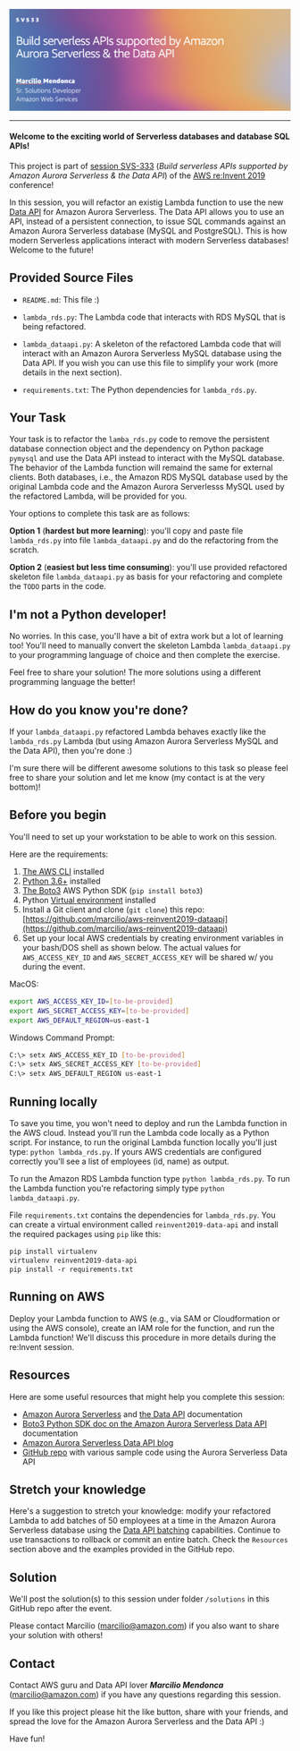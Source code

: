 ![Alt Image Text](reinvent-2019-builder-session.png "re:Invent 2019")

---

#### Welcome to the exciting world of Serverless databases and database SQL APIs!

This project is part of [session SVS-333](https://www.portal.reinvent.awsevents.com/connect/sessionDetail.ww?SESSION_ID=98051&tclass=popup&csrftkn=EP5T-MDKK-9YSA-VZ2O-Y181-V0LU-K0RP-JEL6) (_Build serverless APIs supported by Amazon Aurora Serverless & the Data API_) of the [AWS re:Invent 2019](https://reinvent.awsevents.com/schedule/) conference!

In this session, you will refactor an existig Lambda function to use the new [Data API](https://docs.aws.amazon.com/AmazonRDS/latest/AuroraUserGuide/data-api.html) for Amazon Aurora Serverless. The Data API allows you to use an API, instead of a persistent connection, to issue SQL commands against an Amazon Aurora Serverless database (MySQL and PostgreSQL). This is how modern Serverless applications interact with modern Serverless databases! Welcome to the future!

## Provided Source Files

* `README.md`: This file :)

* `lambda_rds.py`: The Lambda code that interacts with RDS MySQL that is being refactored.

* `lambda_dataapi.py`: A skeleton of the refactored Lambda code that will interact with an Amazon Aurora Serverless MySQL database using the Data API. If you wish you can use this file to simplify your work (more details in the next section).

* `requirements.txt`: The Python dependencies for `lambda_rds.py`.

## Your Task

Your task is to refactor the `lamba_rds.py` code to remove the persistent database connection object and the dependency on Python package `pymysql` and use the Data API instead to interact with the MySQL database. The behavior of the Lambda function will remaind the same for external clients. Both databases, i.e., the Amazon RDS MySQL database used by the original Lambda code and the Amazon Aurora Serverlesss MySQL used by the refactored Lambda, will be provided for you.

Your options to complete this task are as follows:

**Option 1** (__hardest but more learning__): you'll copy and paste file `lambda_rds.py` into file `lambda_dataapi.py` and do the refactoring from the scratch.

**Option 2** (__easiest but less time consuming__): you'll use provided refactored skeleton file `lambda_dataapi.py` as basis for your refactoring and complete the `TODO` parts in the code.

## I'm not a Python developer!

No worries. In this case, you'll have a bit of extra work but a lot of learning too! You'll need to manually convert the skeleton Lambda `lambda_dataapi.py` to your programming language of choice and then complete the exercise.

Feel free to share your solution! The more solutions using a different programming language the better!

## How do you know you're done?

If your `lambda_dataapi.py` refactored Lambda behaves exactly like the `lambda_rds.py` Lambda (but using Amazon Aurora Serverless MySQL and the Data API), then you're done :)

I'm sure there will be different awesome solutions to this task so please feel free to share your solution and let me know (my contact is at the very bottom)!

## Before you begin

You'll need to set up your workstation to be able to work on this session.

Here are the requirements:

1. [The AWS CLI](https://aws.amazon.com/cli/) installed
2. [Python 3.6+](https://www.python.org/downloads/) installed
3. [The Boto3](https://aws.amazon.com/sdk-for-python/) AWS Python SDK (`pip install boto3`)
4. Python [Virtual environment](https://virtualenv.pypa.io/en/stable/installation/) installed
5. Install a Git client and clone (`git clone`) this repo: [https://github.com/marcilio/aws-reinvent2019-dataapi](https://github.com/marcilio/aws-reinvent2019-dataapi)
6. Set up your local AWS credentials by creating environment variables in your bash/DOS shell as shown below. The actual values for `AWS_ACCESS_KEY_ID` and `AWS_SECRET_ACCESS_KEY` will be shared w/ you during the event.

MacOS:

```bash
export AWS_ACCESS_KEY_ID=[to-be-provided]
export AWS_SECRET_ACCESS_KEY=[to-be-provided]
export AWS_DEFAULT_REGION=us-east-1
```

Windows Command Prompt:

```bash
C:\> setx AWS_ACCESS_KEY_ID [to-be-provided]
C:\> setx AWS_SECRET_ACCESS_KEY [to-be-provided]
C:\> setx AWS_DEFAULT_REGION us-east-1
```

## Running locally

To save you time, you won't need to deploy and run the Lambda function in the AWS cloud. Instead you'll run the Lambda code locally as a Python script. For instance, to run the original
Lambda function locally you'll just type: `python lambda_rds.py`. If yours AWS credentials are configured correctly you'll see a list of employees (id, name) as output.

To run the Amazon RDS Lambda function type `python lambda_rds.py`.
To run the Lambda function you're refactoring simply type `python lambda_dataapi.py`.

File `requirements.txt` contains the dependencies for `lambda_rds.py`. You can create a virtual environment called `reinvent2019-data-api` and install the required packages using `pip` like this:

```
pip install virtualenv
virtualenv reinvent2019-data-api
pip install -r requirements.txt
```

## Running on AWS

Deploy your Lambda function to AWS (e.g., via SAM or Cloudformation or using the AWS console), create an IAM role for the function, and run the Lambda function! We'll discuss this procedure in more details during the re:Invent session.

## Resources

Here are some useful resources that might help you complete this session:

* [Amazon Aurora Serverless](https://docs.aws.amazon.com/AmazonRDS/latest/AuroraUserGuide/aurora-serverless.how-it-works.html) and [the Data API](https://docs.aws.amazon.com/AmazonRDS/latest/AuroraUserGuide/data-api.html) documentation
* [Boto3 Python SDK doc on the Amazon Aurora Serverless Data API](https://boto3.amazonaws.com/v1/documentation/api/latest/reference/services/rds-data.html) documentation
* [Amazon Aurora Serverless Data API blog](https://aws.amazon.com/blogs/database/using-the-data-api-to-interact-with-an-amazon-aurora-serverless-mysql-database/)
* [GitHub repo](https://github.com/aws-samples/aws-aurora-serverless-data-api-sam/blob/master/examples/dataapi_examples.py) with various sample code using the Aurora Serverless Data API

## Stretch your knowledge

Here's a suggestion to stretch your knowledge: modify your refactored Lambda to add batches of 50 employees at a time in the Amazon Aurora Serverless database using the [Data API batching](https://boto3.amazonaws.com/v1/documentation/api/latest/reference/services/rds-data.html#RDSDataService.Client.batch_execute_statement) capabilities. Continue to use transactions to rollback or commit an entire batch. Check the `Resources` section above and the examples provided in the GitHub repo.

## Solution

We'll post the solution(s) to this session under folder `/solutions` in this GitHub repo after the event.

Please contact Marcilio (marcilio@amazon.com) if you also want to share your solution with others!

## Contact

Contact AWS guru and Data API lover ___Marcilio Mendonca___ (marcilio@amazon.com) if you have any questions regarding this session.

If you like this project please hit the like button, share with your friends, and spread the love for the Amazon Aurora Serverless and the Data API :)

Have fun!
